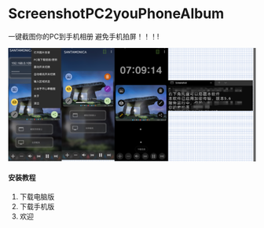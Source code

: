 # ScreenshotPC2youPhoneAlbum
一键截图你的PC到手机相册
避免手机拍屏！！！!

![输入图片说明](QQ%E6%88%AA%E5%9B%BE20220314191216.png)

#### 安装教程

1.  下载电脑版
2.  下载手机版
3.  欢迎
